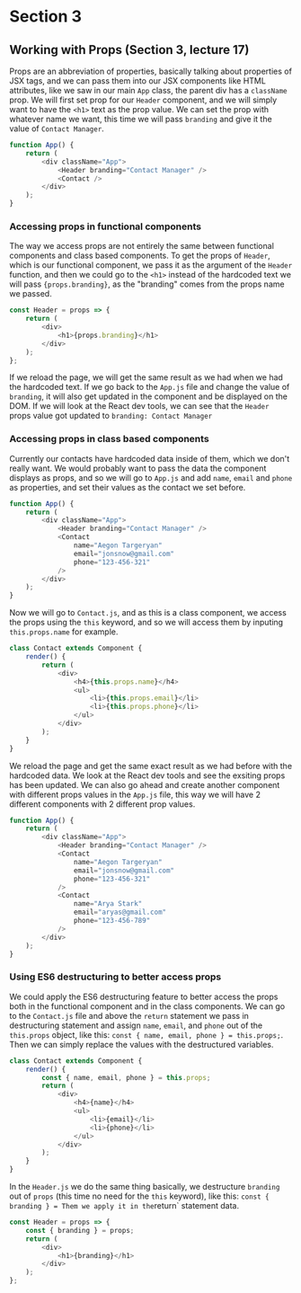 # Section 3

## Working with Props (Section 3, lecture 17)

Props are an abbreviation of properties, basically talking about properties of JSX tags, and we can pass them into our JSX components like HTML attributes, like we saw in our main `App` class, the parent div has a `className` prop. We will first set prop for our `Header` component, and we will simply want to have the `<h1>` text as the prop value. We can set the prop with whatever name we want, this time we will pass `branding` and give it the value of `Contact Manager`.

```js
function App() {
	return (
		<div className="App">
			<Header branding="Contact Manager" />
			<Contact />
		</div>
	);
}
```

### Accessing props in functional components

The way we access props are not entirely the same between functional components and class based components. To get the props of `Header`, which is our functional component, we pass it as the argument of the `Header` function, and then we could go to the `<h1>` instead of the hardcoded text we will pass `{props.branding}`, as the "branding" comes from the props name we passed.

```js
const Header = props => {
	return (
		<div>
			<h1>{props.branding}</h1>
		</div>
	);
};
```

If we reload the page, we will get the same result as we had when we had the hardcoded text. If we go back to the `App.js` file and change the value of `branding`, it will also get updated in the component and be displayed on the DOM. If we will look at the React dev tools, we can see that the `Header` props value got updated to `branding: Contact Manager`

### Accessing props in class based components

Currently our contacts have hardcoded data inside of them, which we don't really want. We would probably want to pass the data the component displays as props, and so we will go to `App.js` and add `name`, `email` and `phone` as properties, and set their values as the contact we set before.

```js
function App() {
	return (
		<div className="App">
			<Header branding="Contact Manager" />
			<Contact
				name="Aegon Targeryan"
				email="jonsnow@gmail.com"
				phone="123-456-321"
			/>
		</div>
	);
}
```

Now we will go to `Contact.js`, and as this is a class component, we access the props using the `this` keyword, and so we will access them by inputing `this.props.name` for example.

```js
class Contact extends Component {
	render() {
		return (
			<div>
				<h4>{this.props.name}</h4>
				<ul>
					<li>{this.props.email}</li>
					<li>{this.props.phone}</li>
				</ul>
			</div>
		);
	}
}
```

We reload the page and get the same exact result as we had before with the hardcoded data. We look at the React dev tools and see the exsiting props has been updated. We can also go ahead and create another component with different props values in the `App.js` file, this way we will have 2 different components with 2 different prop values.

```js
function App() {
	return (
		<div className="App">
			<Header branding="Contact Manager" />
			<Contact
				name="Aegon Targeryan"
				email="jonsnow@gmail.com"
				phone="123-456-321"
			/>
			<Contact
				name="Arya Stark"
				email="aryas@gmail.com"
				phone="123-456-789"
			/>
		</div>
	);
}
```

### Using ES6 destructuring to better access props

We could apply the ES6 destructuring feature to better access the props both in the functional component and in the class components. We can go to the `Contact.js` file and above the `return` statement we pass in destructuring statement and assign `name`, `email`, and `phone` out of the `this.props` object, like this: `const { name, email, phone } = this.props;`. Then we can simply replace the values with the destructured variables.

```js
class Contact extends Component {
	render() {
		const { name, email, phone } = this.props;
		return (
			<div>
				<h4>{name}</h4>
				<ul>
					<li>{email}</li>
					<li>{phone}</li>
				</ul>
			</div>
		);
	}
}
```

In the `Header.js` we do the same thing basically, we destructure `branding` out of `props` (this time no need for the `this` keyword), like this: `const { branding } = Them we apply it in the`return` statement data.

```js
const Header = props => {
	const { branding } = props;
	return (
		<div>
			<h1>{branding}</h1>
		</div>
	);
};
```
